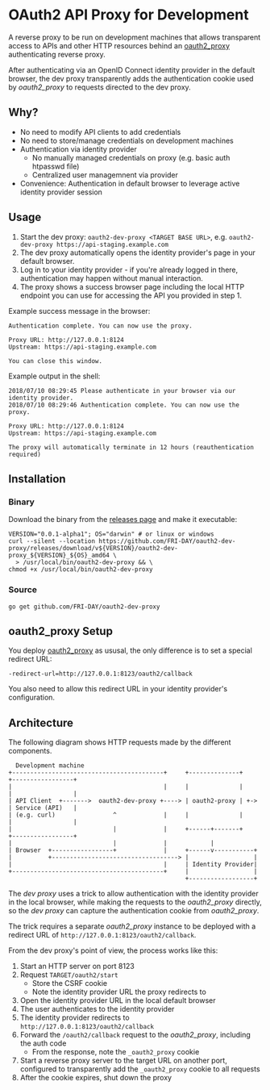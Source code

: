 # OAuth2 API Proxy for Development

A reverse proxy to be run on development machines that allows transparent access to APIs and other HTTP resources behind an [oauth2_proxy](https://github.com/bitly/oauth2_proxy) authenticating reverse proxy.

After authenticating via an OpenID Connect identity provider in the default browser, the dev proxy transparently adds the authentication cookie used by *oauth2_proxy* to requests directed to the dev proxy.

## Why?

* No need to modify API clients to add credentials
* No need to store/manage credentials on development machines
* Authentication via identity provider
    - No manually managed credentials on proxy (e.g. basic auth htpasswd file)
    - Centralized user managemnent via provider
* Convenience: Authentication in default browser to leverage active identity provider session

## Usage

1. Start the dev proxy: `oauth2-dev-proxy <TARGET BASE URL>`, e.g. `oauth2-dev-proxy https://api-staging.example.com`
2. The dev proxy automatically opens the identity provider's page in your default browser.
3. Log in to your identity provider - if you're already logged in there, authentication may happen without manual interaction.
4. The proxy shows a success browser page including the local HTTP endpoint you can use for accessing the API you provided in step 1.

Example success message in the browser:

```
Authentication complete. You can now use the proxy.

Proxy URL: http://127.0.0.1:8124
Upstream: https://api-staging.example.com

You can close this window.
```

Example output in the shell:

```
2018/07/10 08:29:45 Please authenticate in your browser via our identity provider.
2018/07/10 08:29:46 Authentication complete. You can now use the proxy.

Proxy URL: http://127.0.0.1:8124
Upstream: https://api-staging.example.com

The proxy will automatically terminate in 12 hours (reauthentication required)
```

## Installation

### Binary

Download the binary from the [releases page](https://github.com/FRI-DAY/oauth2-dev-proxy/releases) and make it executable:

    VERSION="0.0.1-alpha1"; OS="darwin" # or linux or windows
    curl --silent --location https://github.com/FRI-DAY/oauth2-dev-proxy/releases/download/v${VERSION}/oauth2-dev-proxy_${VERSION}_${OS}_amd64 \
      > /usr/local/bin/oauth2-dev-proxy && \
    chmod +x /usr/local/bin/oauth2-dev-proxy

### Source

    go get github.com/FRI-DAY/oauth2-dev-proxy

## oauth2_proxy Setup

You deploy [oauth2_proxy](https://github.com/bitly/oauth2_proxy) as ususal, the only difference is to set a special redirect URL:

    -redirect-url=http://127.0.0.1:8123/oauth2/callback

You also need to allow this redirect URL in your identity provider's configuration.

## Architecture

The following diagram shows HTTP requests made by the different components.

```
  Development machine
+------------------------------------------+     +--------------+     +-----------------+
|                                          |     |              |     |                 |
| API Client  +------->  oauth2-dev-proxy +----> | oauth2-proxy | +-> | Service (API)   |
| (e.g. curl)                ^             |     |              |     |                 |
|                            |             |     +------+-------+     +-----------------+
|                            |             |            |
| Browser  +-----------------+             |     +------v-----------+
|          +-----------------------------------> |                  |
|                                          |     | Identity Provider|
+------------------------------------------+     |                  |
                                                 +------------------+
```

The *dev proxy* uses a trick to allow authentication with the identity provider in the local browser, while making the requests to the *oauth2_proxy* directly, so the *dev proxy* can capture the authentication cookie from *oauth2_proxy*.

The trick requires a separate *oauth2_proxy* instance to be deployed with a redirect URL of `http://127.0.0.1:8123/oauth2/callback`.

From the dev proxy's point of view, the process works like this:

1. Start an HTTP server on port 8123
2. Request `TARGET/oauth2/start`
    - Store the CSRF cookie
    - Note the identity provider URL the proxy redirects to
3. Open the identity provider URL in the local default browser
4. The user authenticates to the identity provider
5. The identity provider redirects to `http://127.0.0.1:8123/oauth2/callback`
6. Forward the `/oauth2/callback` request to the *oauth2_proxy*, including the auth code
    - From the response, note the `_oauth2_proxy` cookie
7. Start a reverse proxy server to the target URL on another port, configured to transparently add the `_oauth2_proxy` cookie to all requests
8. After the cookie expires, shut down the proxy
